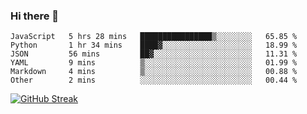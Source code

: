### Hi there 👋

<!--START_SECTION:waka-->

```text
JavaScript   5 hrs 28 mins   ████████████████▒░░░░░░░░   65.85 %
Python       1 hr 34 mins    ████▓░░░░░░░░░░░░░░░░░░░░   18.99 %
JSON         56 mins         ██▓░░░░░░░░░░░░░░░░░░░░░░   11.31 %
YAML         9 mins          ▒░░░░░░░░░░░░░░░░░░░░░░░░   01.99 %
Markdown     4 mins          ▒░░░░░░░░░░░░░░░░░░░░░░░░   00.88 %
Other        2 mins          ░░░░░░░░░░░░░░░░░░░░░░░░░   00.44 %
```

<!--END_SECTION:waka-->

[![GitHub Streak](http://github-readme-streak-stats.herokuapp.com?user=abingcbc&date_format=j%20M%5B%20Y%5D)](https://git.io/streak-stats)



<!--
**Abingcbc/Abingcbc** is a ✨ _special_ ✨ repository because its `README.md` (this file) appears on your GitHub profile.

Here are some ideas to get you started:

- 🔭 I’m currently working on ...
- 🌱 I’m currently learning ...
- 👯 I’m looking to collaborate on ...
- 🤔 I’m looking for help with ...
- 💬 Ask me about ...
- 📫 How to reach me: ...
- 😄 Pronouns: ...
- ⚡ Fun fact: ...

![Top Langs](https://github-readme-stats.vercel.app/api/top-langs/?username=abingcbc&count_private=true)
![Abing's github stats](https://github-readme-stats.vercel.app/api?username=abingcbc&count_private=true&show_icons=true&theme=dark)

-->

